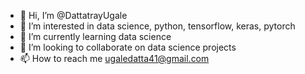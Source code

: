 - 👋 Hi, I’m @DattatrayUgale
- 👀 I’m interested in data science, python, tensorflow, keras, pytorch
- 🌱 I’m currently learning data science
- 💞️ I’m looking to collaborate on data science projects
- 📫 How to reach me ugaledatta41@gmail.com

<!---
DattatrayUgale/DattatrayUgale is a ✨ special ✨ repository because its `README.md` (this file) appears on your GitHub profile.
You can click the Preview link to take a look at your changes.
--->
